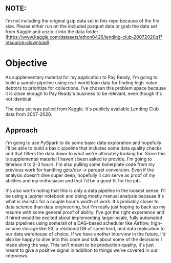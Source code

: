 ## NOTE:

I'm not including the original gzip data set in this repo because of the file size.
Please either run on the included parquet data or grab the data set from Kaggle
and unzip it into the data folder (https://www.kaggle.com/datasets/ethon0426/lending-club-20072020q1?resource=download).

# Objective

As supplementary material for my application to Pay Ready, I'm going to build a
sample pipeline using real-world loan data for finding high-value debtors to prioritize for collections.
I've chosen this problem space because it is close enough to Pay Ready's business to be relevant,
even though it's not identical.

The data set was pulled from Kaggle.
It's publicly available Lending Club data from 2007-2020.


## Approach

I'm going to use PySpark to do some basic data exploration and hopefully I'll be able to
build a basic pipeline that includes some data quality checks and that filters the data down to
what we're ultimately looking for. Since this is supplemental material I haven't been asked to provide,
I'm going to timebox it to 2-3 hours. I'm also pulling some boilerplate code from my previous work
for handling gzip/csv -> parquet conversion. Even if the analysis doesn't dive super deep, hopefully it can
serve as proof of my abilities and my enthusiasm and that I'd be a good fit for the job.

It's also worth noting that this is only a data pipeline in the loosest sense. I'll be using a jupyter notebook and doing mostly manual
analysis because it's what is realistic for a couple hour's worth of work. It's probably closer to data science than
data engineering, but I'm really just hoping to back up my resume with some general proof of ability. I've got the right experience
and if hired would be excited about implementing larger-scale, fully automated data pipelines using some/all of a DAG-based scheduler like Airflow,
high-volume storage like S3, a relational DB of some kind, and data replication to our data warehouse of choice. If we have another interview in the future,
I'd also be happy to dive into this code and talk about some of the decisions I made along the way. This isn't meant to be production-quality,
it's just meant to give a positive signal in addition to things we've covered in our interviews.
